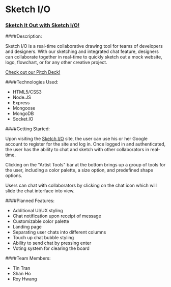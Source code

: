# Sketch I/O

### [Sketch It Out with Sketch I/O!](https://guarded-reef-78522.herokuapp.com/)


####Description: 

Sketch I/O is a real-time collaborative drawing tool for teams of developers and designers.  With our sketching and integrated chat feature, designers can collaborate together in real-time to quickly sketch out a mock website, logo, flowchart, or for any other creative project.

[Check out our Pitch Deck!](http://slides.com/royhwang/deck#/)

####Technologies Used:
* HTML5/CSS3
* Node.JS
* Express
* Mongoose
* MongoDB
* Socket.IO


####Getting Started:

Upon visiting the [Sketch I/O](https://guarded-reef-78522.herokuapp.com/) site, the user can use his or her Google account to register for the site and log in. Once logged in and authenticated, the user has the ability to chat and sketch with other collaborators in real-time. 

Clicking on the "Artist Tools" bar at the bottom brings up a group of tools for the user, including a color palette, a size option, and predefined shape options. 

Users can chat with collaborators by clicking on the chat icon which will slide the chat interface into view. 

####Planned Features:
* Additional UI/UX styling
* Chat notification upon receipt of message
* Customizable color palette  
* Landing page
* Separating user chats into different columns
* Touch up chat bubble styling
* Ability to send chat by pressing enter 
* Voting system for clearing the board



####Team Members:
* Tin Tran
* Shan Ho
* Roy Hwang


